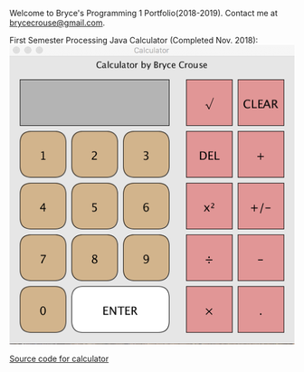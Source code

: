 Welcome to Bryce's Programming 1 Portfolio(2018-2019).
Contact me at brycecrouse@gmail.com.


First Semester Processing Java Calculator (Completed Nov. 2018):
![calculator image](https://github.com/maadscientist/Programming1Portfolio/blob/master/images/calcDemo.png)

[Source code for calculator](https://github.com/maadscientist/Programming1Portfolio/tree/master/Calculator)


